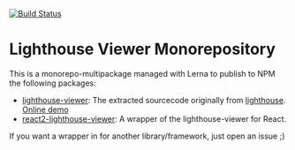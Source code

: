 [![Build Status](https://travis-ci.org/dvelasquez/lighthouse-viewer.svg?branch=main)](https://travis-ci.org/dvelasquez/lighthouse-viewer)
# Lighthouse Viewer Monorepository

This is a monorepo-multipackage managed with Lerna to publish to NPM the following packages:

- [lighthouse-viewer](./packages/lighthouse-viewer): The extracted sourcecode originally from [lighthouse](https://github.com/GoogleChrome/lighthouse). [Online demo](https://codesandbox.io/s/lighthouse-viewer-vanillajs-demo-zw2bj)
- [react2-lighthouse-viewer](./packages/react2-lighthouse-viewer): A wrapper of the lighthouse-viewer for React.

If you want a wrapper in for another library/framework, just open an issue ;)
